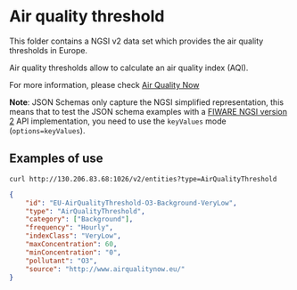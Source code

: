 # Air quality threshold

This folder contains a NGSI v2 data set which provides the air quality
thresholds in Europe.

Air quality thresholds allow to calculate an air quality index (AQI).

For more information, please check
[Air Quality Now](http://www.airqualitynow.eu/about_indices_definition.php#parag1)

**Note**: JSON Schemas only capture the NGSI simplified representation, this
means that to test the JSON schema examples with a
[FIWARE NGSI version 2](http://fiware.github.io/specifications/ngsiv2/stable)
API implementation, you need to use the `keyValues` mode (`options=keyValues`).

## Examples of use

`curl http://130.206.83.68:1026/v2/entities?type=AirQualityThreshold`

```json
{
    "id": "EU-AirQualityThreshold-O3-Background-VeryLow",
    "type": "AirQualityThreshold",
    "category": ["Background"],
    "frequency": "Hourly",
    "indexClass": "VeryLow",
    "maxConcentration": 60,
    "minConcentration": "0",
    "pollutant": "O3",
    "source": "http://www.airqualitynow.eu/"
}
```
